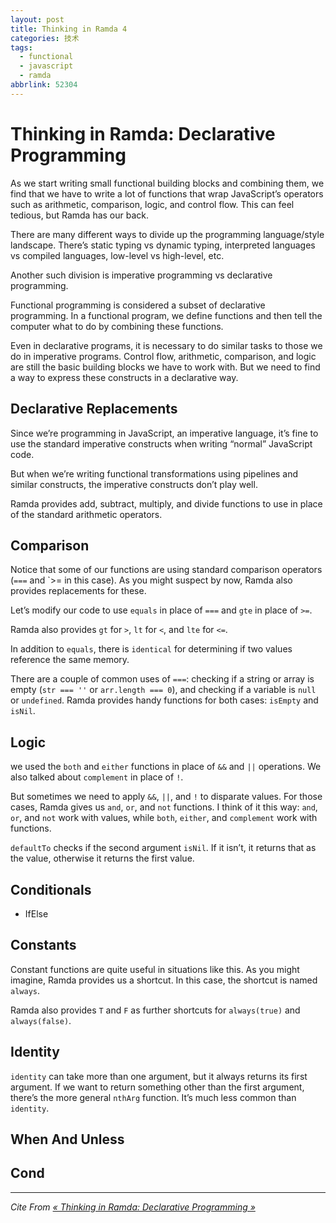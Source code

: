 ```yaml
---
layout: post
title: Thinking in Ramda 4
categories: 技术
tags:
  - functional
  - javascript
  - ramda
abbrlink: 52304
---
```

# Thinking in Ramda: Declarative Programming

As we start writing small functional building blocks and combining them, we find that we have to write a lot of functions that wrap JavaScript’s operators such as arithmetic, comparison, logic, and control flow. This can feel tedious, but Ramda has our back.

There are many different ways to divide up the programming language/style landscape. There’s static typing vs dynamic typing, interpreted languages vs compiled languages, low-level vs high-level, etc.

Another such division is imperative programming vs declarative programming.
<!-- more -->
Functional programming is considered a subset of declarative programming. In a functional program, we define functions and then tell the computer what to do by combining these functions.

Even in declarative programs, it is necessary to do similar tasks to those we do in imperative programs. Control flow, arithmetic, comparison, and logic are still the basic building blocks we have to work with. But we need to find a way to express these constructs in a declarative way.

## Declarative Replacements

Since we’re programming in JavaScript, an imperative language, it’s fine to use the standard imperative constructs when writing “normal” JavaScript code.

But when we’re writing functional transformations using pipelines and similar constructs, the imperative constructs don’t play well.

Ramda provides add, subtract, multiply, and divide functions to use in place of the standard arithmetic operators.

## Comparison

Notice that some of our functions are using standard comparison operators (`===` and `>= in this case). As you might suspect by now, Ramda also provides replacements for these.

Let’s modify our code to use `equals` in place of `===` and `gte` in place of `>=`.

Ramda also provides `gt` for `>`, `lt` for `<`, and `lte` for `<=`.

In addition to `equals`, there is `identical` for determining if two values reference the same memory.

There are a couple of common uses of `===`: checking if a string or array is empty (`str === ''` or `arr.length === 0`), and checking if a variable is `null` or `undefined`. Ramda provides handy functions for both cases: `isEmpty` and `isNil`.

## Logic

we used the `both` and `either` functions in place of `&&` and `||` operations. We also talked about `complement` in place of `!`.

But sometimes we need to apply `&&`, `||`, and `!` to disparate values. For those cases, Ramda gives us `and`, `or`, and `not` functions. I think of it this way: `and`, `or`, and `not` work with values, while `both`, `either`, and `complement` work with functions.

`defaultTo` checks if the second argument `isNil`. If it isn’t, it returns that as the value, otherwise it returns the first value.

## Conditionals

 - IfElse

## Constants

Constant functions are quite useful in situations like this. As you might imagine, Ramda provides us a shortcut. In this case, the shortcut is named `always`.

Ramda also provides `T` and `F` as further shortcuts for `always(true)` and `always(false)`.

## Identity

`identity` can take more than one argument, but it always returns its first argument. If we want to return something other than the first argument, there’s the more general `nthArg` function. It’s much less common than `identity`.

## When And Unless

## Cond

***

*Cite From [« Thinking in Ramda: Declarative Programming »](http://randycoulman.com/blog/2016/06/14/thinking-in-ramda-declarative-programming/)*

